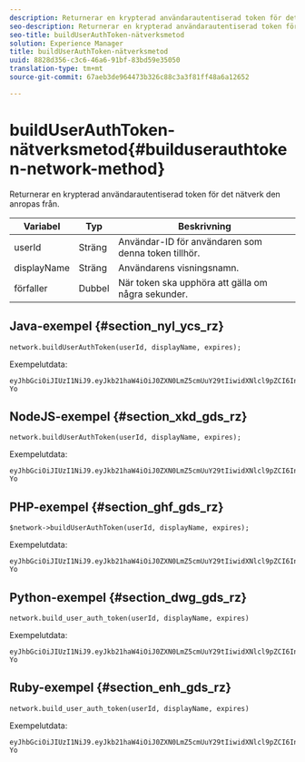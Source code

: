 ```yaml
---
description: Returnerar en krypterad användarautentiserad token för det nätverk den anropas från.
seo-description: Returnerar en krypterad användarautentiserad token för det nätverk den anropas från.
seo-title: buildUserAuthToken-nätverksmetod
solution: Experience Manager
title: buildUserAuthToken-nätverksmetod
uuid: 8828d356-c3c6-46a6-91bf-83bd59e35050
translation-type: tm+mt
source-git-commit: 67aeb3de964473b326c88c3a3f81ff48a6a12652

---
```



# buildUserAuthToken-nätverksmetod{#builduserauthtoken-network-method}

Returnerar en krypterad användarautentiserad token för det nätverk den anropas från.

| Variabel | Typ | Beskrivning |
|--- |--- |--- |
| userId | Sträng | Användar-ID för användaren som denna token tillhör. |
| displayName | Sträng | Användarens visningsnamn. |
| förfaller | Dubbel | När token ska upphöra att gälla om några sekunder. |

## Java-exempel {#section_nyl_ycs_rz}

```
network.buildUserAuthToken(userId, displayName, expires); 
```

Exempelutdata:

```
eyJhbGciOiJIUzI1NiJ9.eyJkb21haW4iOiJ0ZXN0LmZ5cmUuY29tIiwidXNlcl9pZCI6InN5c3RlbSIsImRpc3BsYXlfbmFtZSI6InN5c3RlbSIsImV4cGlyZXMiOjEzOTY2NTUwODN9.33GuJF_ou2O6CCV22Y3PlLUgP2Igy9vAXfmLONkt-Yo 
```

## NodeJS-exempel {#section_xkd_gds_rz}

```
network.buildUserAuthToken(userId, displayName, expires); 
```

Exempelutdata:

```
eyJhbGciOiJIUzI1NiJ9.eyJkb21haW4iOiJ0ZXN0LmZ5cmUuY29tIiwidXNlcl9pZCI6InN5c3RlbSIsImRpc3BsYXlfbmFtZSI6InN5c3RlbSIsImV4cGlyZXMiOjEzOTY2NTUwODN9.33GuJF_ou2O6CCV22Y3PlLUgP2Igy9vAXfmLONkt-Yo 
```

## PHP-exempel {#section_ghf_gds_rz}

```
$network->buildUserAuthToken(userId, displayName, expires); 
```

Exempelutdata:

```
eyJhbGciOiJIUzI1NiJ9.eyJkb21haW4iOiJ0ZXN0LmZ5cmUuY29tIiwidXNlcl9pZCI6InN5c3RlbSIsImRpc3BsYXlfbmFtZSI6InN5c3RlbSIsImV4cGlyZXMiOjEzOTY2NTUwODN9.33GuJF_ou2O6CCV22Y3PlLUgP2Igy9vAXfmLONkt-Yo
```

## Python-exempel {#section_dwg_gds_rz}

```
network.build_user_auth_token(userId, displayName, expires) 
```

Exempelutdata:

```
eyJhbGciOiJIUzI1NiJ9.eyJkb21haW4iOiJ0ZXN0LmZ5cmUuY29tIiwidXNlcl9pZCI6InN5c3RlbSIsImRpc3BsYXlfbmFtZSI6InN5c3RlbSIsImV4cGlyZXMiOjEzOTY2NTUwODN9.33GuJF_ou2O6CCV22Y3PlLUgP2Igy9vAXfmLONkt-Yo
```

## Ruby-exempel {#section_enh_gds_rz}

```
network.build_user_auth_token(userId, displayName, expires) 
```

Exempelutdata:

```
eyJhbGciOiJIUzI1NiJ9.eyJkb21haW4iOiJ0ZXN0LmZ5cmUuY29tIiwidXNlcl9pZCI6InN5c3RlbSIsImRpc3BsYXlfbmFtZSI6InN5c3RlbSIsImV4cGlyZXMiOjEzOTY2NTUwODN9.33GuJF_ou2O6CCV22Y3PlLUgP2Igy9vAXfmLONkt-Yo
```
